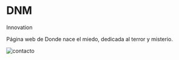 # DNM
Innovation 

Página web de Donde nace el miedo, dedicada al terror y misterio.

![contacto](https://user-images.githubusercontent.com/80284353/111214947-2a87d400-8598-11eb-9fef-e681860c6396.jpg)
